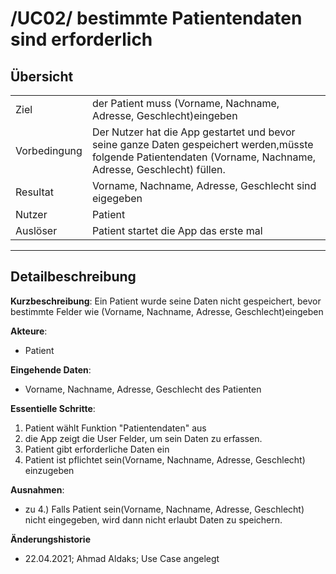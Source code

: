 # /UC02/ bestimmte Patientendaten sind erforderlich

## Übersicht

  |||
 ---------------|---------------------------------------------------------------
  Ziel          | der Patient muss (Vorname, Nachname, Adresse, Geschlecht)eingeben
  Vorbedingung  | Der Nutzer hat die App gestartet und bevor seine ganze Daten gespeichert werden,müsste folgende Patientendaten  (Vorname, Nachname, Adresse, Geschlecht) füllen.              
  Resultat      | Vorname, Nachname, Adresse, Geschlecht sind eigegeben
  Nutzer        | Patient
  Auslöser      | Patient startet die App das erste mal
  ------------------------------------------------------------------------------

## Detailbeschreibung

**Kurzbeschreibung**: Ein Patient wurde seine Daten nicht gespeichert, bevor bestimmte Felder wie (Vorname, Nachname, Adresse, Geschlecht)eingeben

**Akteure**:
* Patient

**Eingehende Daten**:
* Vorname, Nachname, Adresse, Geschlecht des Patienten


**Essentielle Schritte**:
1. Patient wählt Funktion "Patientendaten" aus
2. die App zeigt die User Felder, um sein Daten zu erfassen.
3. Patient gibt erforderliche Daten ein
4. Patient ist pflichtet sein(Vorname, Nachname, Adresse, Geschlecht) einzugeben


**Ausnahmen**:
- zu 4.) Falls Patient sein(Vorname, Nachname, Adresse, Geschlecht) nicht eingegeben, wird dann nicht erlaubt Daten zu speichern.

**Änderungshistorie**
* 22.04.2021; Ahmad Aldaks; Use Case angelegt

